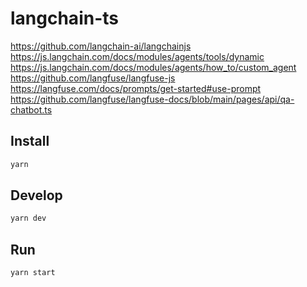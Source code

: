 # langchain-ts

https://github.com/langchain-ai/langchainjs
https://js.langchain.com/docs/modules/agents/tools/dynamic
https://js.langchain.com/docs/modules/agents/how_to/custom_agent
https://github.com/langfuse/langfuse-js
https://langfuse.com/docs/prompts/get-started#use-prompt
https://github.com/langfuse/langfuse-docs/blob/main/pages/api/qa-chatbot.ts

## Install

```bash
yarn
```

## Develop

```bash
yarn dev
```

## Run

```bash
yarn start
```
